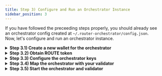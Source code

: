 ```yaml
---
title: Step 3) Configure and Run an Orchestrator Instance
sidebar_position: 3
---
```

If you have followed the preceeding steps properly, you should already see an orchestrator config created at `~/.router-orchestrator/config.json`. Now, let's configure and run an orchestrator instance.

<!-- Before proceeding with this step, make sure that you are running a validator. If note, follow [this guide](./setup-a-validator-account) to become a validator. -->

<details>
<summary><b>Step 3.1) Create a new wallet for the orchestrator</b></summary>

```bash
routerd keys add my-orchestrator-key --chain-id router_9601-1 --keyring-backend file
```

The aforementioned command will create a new wallet with name `my-orchestrator-key` and will ask you to set a password. 

:::caution
Remember the password used or store it in a safe place. 
:::

```bash
# example output

- name: my-orchestrator-key
  type: local
  address: router13cffzsfgjklfq17poq2ifm0xn426ing3bqk5q1
  pubkey: '{"@type":"/routerprotocol.routerchain.crypto.ethsecp256k1.PubKey",
  mnemonic: ""
  
**Important** write this mnemonic phrase in a safe place.
It is the only way to recover your account if you ever forget your password.

chocolate wife later depart same window health ocean happy dog formula pen sun retail tank ship board awesome couch laptop city bottle curtain bowl
```
:::tip
The mnemonic phrase is better backed up on a physical paper, storing it in cloud storage may compromise the validator later.
:::

:::tip
Remember the address starting from `router`, this is the address of your Router chain orchestrator account.
:::


</details>

<details>
<summary><b>Step 3.2) Obtain ROUTE token</b></summary>

Now, add funds to your orchestrator wallet as it will be used to pay for the gas fees:

```bash
routerd tx bank send <validator-node-key-name> $(routerd keys show my-orchestrator-key -a --keyring-backend file) 1000000000000000000route --from my-validator-key --chain-id router_9601-1 --fees 1000000000000000route --keyring-backend  file
```

After a few minutes, you can verify the deposit by querying the account balance using the following command:
```bash
routerd query bank balances $(routerd keys show my-orchestrator-key -a --keyring-backend file) --chain-id router_9601-1 --keyring-backend file
```

</details>

<details>
<summary><b>Step 3.3) Configure the orchestrator keys</b></summary>

Add the relevant keys in `.router-orchestrator/config.json`:

```json
{
    "chains": [
        {
            "chainId": "<CHAIN_ID>",
            "chainType": "<CHAIN_TYPE>",
            "chainName": "<CHAIN_NAME>",
            "chainRpc": "<CHAIN_RPC>",
            "blocksToSearch": 1000,
            "blockTime": "10s"
        }
    ],
    "globalConfig": {
        "networkType": "<NETWORK_TYPE>",
        "dbPath": "processedblock.db",
        "ethPrivateKey": "<ETH_PRIVATE_KEY>",
        "cosmosPrivateKey": "<COSMOS_PRIVATE_KEY>",
        "batchSize": 100,
        "batchWaitTime": 20
    }
}
```

To g
routerd keys unsafe-export-eth-key my-orchestrator-key --keyring-backend file

- `chains` is an array of objects including info about all the chains you want to listen to as an orchestrator. This needs to be done only for external chains i.e. Router chain will not be part of the orchestrator chains config. For each chain, you need to provide:
    - `chainId` - the chain id of the network
    - `chainType` - the type of chain, possible values are:
        `CHAIN_TYPE_EVM`,
        `CHAIN_TYPE_COSMOS`,
        `CHAIN_TYPE_POLKADOT`,
        `CHAIN_TYPE_SOLANO`,
        `CHAIN_TYPE_NEAR`
    - `chainName` - the name of the chain
    - `chainRpc` - the RPC endpoint of the chain


- `globalConfig` includes global configuration details like:
    - `NETWORK_TYPE` - `testnet`
    - `ETH_PRIVATE_KEY` - the private key of the wallet you created for the validator on EVM chains (not necessary to have have funds in this wallet, it will be used just for signing messages)
    - `COSMOS_PRIVATE_KEY` - the private key of the wallet you created for the orchestrator


To obtain the orchestrator's `COSMOS_PRIVATE_KEY`, run 
```bash
routerd keys unsafe-export-eth-key my-orchestrator-key --keyring-backend file
```


Sample `.router-orchestrator/config.json`:
```json
{
    "chains": [
        {
            "chainId": "80001",
            "chainType": " CHAIN_TYPE_EVM",
            "chainName": "Mumbai",
            "chainRpc": "<RPC_URL>",
            "blocksToSearch": 1000,
            "blockTime": "10s"
        },
        {
            "chainId": "43113",
            "chainType": " CHAIN_TYPE_EVM",
            "chainName": "Fuji",
            "chainRpc": "<RPC_URL>",
            "blocksToSearch": 1000,
            "blockTime": "10s"
        }
    ],
    "globalConfig": {
        "mQEndpoint": "amqp://guest:guest@localhost",
        "networkType": "testnet",
        "dbPath": "processedblock.db",
        "ethPrivateKey": "<PRIVATE_KEY>",
        "cosmosPrivateKey": "<PRIVATE_KEY>",
        "batchSize": 100,
        "batchWaitTime": 20
    }
}
```

</details>


<details>
<summary><b>Step 3.4) Map the orchestrator with your validator</b></summary>

Every orchestrator needs to be mapped with a validator. This is done by sending a transaction on the chain to map an orchestrator with a validator.

```bash
routerd tx attestation set-orchestrator-address $(routerd keys show my-orchestrator-key -a --keyring-backend file) <EVM-ADDRESS-FOR-SIGNING-TXNS> --from my-validator-key --chain-id router_9601-1 --fees 1000000000000000route --keyring-backend file
```

`EVM-KEY-FOR-SIGNING-TXNS` is the public address corresponding to the `ETH_PRIVATE_KEY` used in the orchestrator config in the previous step.

</details>

<details>
<summary><b>Step 3.5) Start the orchestrator and validator</b></summary>

```bash
sudo systemctl daemon-reload
sudo systemctl restart cosmovisor.service
sudo systemctl restart orchestrator.service
```

After executing the aforementioned commands, your orchestrator instance will start running. You can check the orchestrator and validator logs to see if everything is working fine.

```bash
sudo journalctl -u orchestrator.service -f
sudo journalctl -u cosmovisor.service -f
```

</details>
